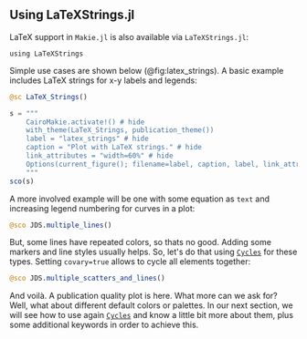 ## Using LaTeXStrings.jl

LaTeX support in `Makie.jl` is also available via `LaTeXStrings.jl`:

```
using LaTeXStrings
```

Simple use cases are shown below (@fig:latex_strings).
A basic example includes LaTeX strings for x-y labels and legends:

```jl
@sc LaTeX_Strings()
```

```jl
s = """
    CairoMakie.activate!() # hide
    with_theme(LaTeX_Strings, publication_theme())
    label = "latex_strings" # hide
    caption = "Plot with LaTeX strings." # hide
    link_attributes = "width=60%" # hide
    Options(current_figure(); filename=label, caption, label, link_attributes) # hide
    """
sco(s)
```

A more involved example will be one with some equation as `text` and increasing legend numbering for curves in a plot:

```jl
@sco JDS.multiple_lines()
```

But, some lines have repeated colors, so thats no good.
Adding some markers and line styles usually helps.
So, let's do that using [`Cycles`](http://makie.juliaplots.org/stable/theming.html#Cycles) for these types.
Setting `covary=true` allows to cycle all elements together:

```jl
@sco JDS.multiple_scatters_and_lines()
```

And voilà.
A publication quality plot is here.
What more can we ask for?
Well, what about different default colors or palettes.
In our next section, we will see how to use again [`Cycles`](http://makie.juliaplots.org/stable/theming.html#Cycles) and know a little bit more about them, plus some additional keywords in order to achieve this.
